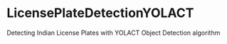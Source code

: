 # LicensePlateDetectionYOLACT
Detecting Indian License Plates with YOLACT Object Detection algorithm
